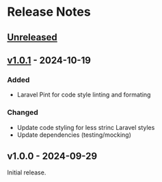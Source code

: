 # Release Notes

## [Unreleased](https://github.com/Thavarshan/matrix/compare/v1.0.1...HEAD)

## [v1.0.1](https://github.com/Thavarshan/matrix/compare/v1.0.0...v1.0.1) - 2024-10-19

### Added

- Laravel Pint for code style linting and formating

### Changed

- Update code styling for less strinc Laravel styles
- Update dependencies (testing/mocking)

## v1.0.0 - 2024-09-29

Initial release.
